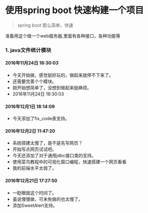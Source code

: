 
# 使用spring boot 快速构建一个项目

> spring boot 那么简单，快速

准备用这个做一个web服务器,里面有各种接口，各种功能等

### 1. java文件统计模块

#### 2016年11月24日 18:30:03

+ 今天开始做，感觉挺好玩的，做起来就停不下来了。
+ 还需要完善个个模块。
+ 刚开始想简单了，没想到做起来挺麻烦。
+ 2016年11月24日 18:30:03 

#### 2016年12月1日 18:14:09

+ 今天添加了fix_code表支持。

#### 2016年12月2日 11:47:20

+ 系统搭建太慢了，是不是先写网页？
+ 开始写点网页试试吧。
+ 今天还添加了对于通用jdbc接口类的支持。
+ 使用菜鸟教程中的可视化窗口编程，快速搭建一个网页看看
+ 我的前端水平太弱了。


#### 2016年12月21日 17:27:50

+ 一眨眼就这个时间了。
+ 虽说慢慢做，可未免做的也太慢了。
+ 添加SweetAlert支持。

